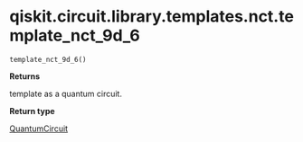 <span id="qiskit-circuit-library-templates-nct-template-nct-9d-6" />

# qiskit.circuit.library.templates.nct.template\_nct\_9d\_6

<span id="undefined" />

`template_nct_9d_6()`

**Returns**

template as a quantum circuit.

**Return type**

[QuantumCircuit](qiskit.circuit.QuantumCircuit#qiskit.circuit.QuantumCircuit "qiskit.circuit.QuantumCircuit")
